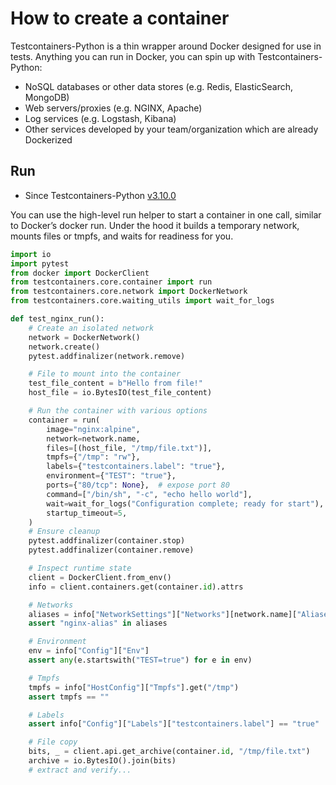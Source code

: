 # How to create a container

Testcontainers-Python is a thin wrapper around Docker designed for use in tests. Anything you can run in Docker, you can spin up with Testcontainers-Python:

- NoSQL databases or other data stores (e.g. Redis, ElasticSearch, MongoDB)
- Web servers/proxies (e.g. NGINX, Apache)
- Log services (e.g. Logstash, Kibana)
- Other services developed by your team/organization which are already Dockerized

## Run

- Since Testcontainers-Python [v3.10.0]()

You can use the high-level run helper to start a container in one call, similar to Docker’s docker run. Under the hood it builds a temporary network, mounts files or tmpfs, and waits for readiness for you.

```python
import io
import pytest
from docker import DockerClient
from testcontainers.core.container import run
from testcontainers.core.network import DockerNetwork
from testcontainers.core.waiting_utils import wait_for_logs

def test_nginx_run():
    # Create an isolated network
    network = DockerNetwork()
    network.create()
    pytest.addfinalizer(network.remove)

    # File to mount into the container
    test_file_content = b"Hello from file!"
    host_file = io.BytesIO(test_file_content)

    # Run the container with various options
    container = run(
        image="nginx:alpine",
        network=network.name,
        files=[(host_file, "/tmp/file.txt")],
        tmpfs={"/tmp": "rw"},
        labels={"testcontainers.label": "true"},
        environment={"TEST": "true"},
        ports={"80/tcp": None},  # expose port 80
        command=["/bin/sh", "-c", "echo hello world"],
        wait=wait_for_logs("Configuration complete; ready for start"),
        startup_timeout=5,
    )
    # Ensure cleanup
    pytest.addfinalizer(container.stop)
    pytest.addfinalizer(container.remove)

    # Inspect runtime state
    client = DockerClient.from_env()
    info = client.containers.get(container.id).attrs

    # Networks
    aliases = info["NetworkSettings"]["Networks"][network.name]["Aliases"]
    assert "nginx-alias" in aliases

    # Environment
    env = info["Config"]["Env"]
    assert any(e.startswith("TEST=true") for e in env)

    # Tmpfs
    tmpfs = info["HostConfig"]["Tmpfs"].get("/tmp")
    assert tmpfs == ""

    # Labels
    assert info["Config"]["Labels"]["testcontainers.label"] == "true"

    # File copy
    bits, _ = client.api.get_archive(container.id, "/tmp/file.txt")
    archive = io.BytesIO().join(bits)
    # extract and verify...
```
